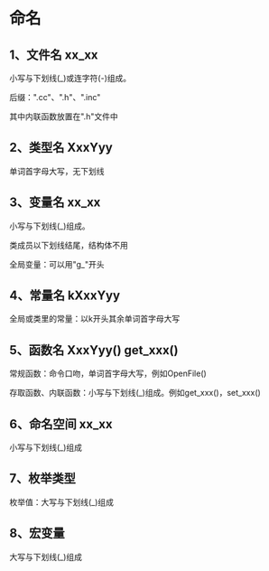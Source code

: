 # 命名

## 1、文件名 xx_xx

小写与下划线(_)或连字符(-)组成。

后缀：".cc"、".h"、".inc"

其中内联函数放置在".h"文件中

## 2、类型名 XxxYyy

单词首字母大写，无下划线

## 3、变量名 xx_xx

小写与下划线(_)组成。

类成员以下划线结尾，结构体不用

全局变量：可以用"g_"开头

## 4、常量名 kXxxYyy

全局或类里的常量：以k开头其余单词首字母大写

## 5、函数名 XxxYyy() get_xxx()

常规函数：命令口吻，单词首字母大写，例如OpenFile()

存取函数、内联函数：小写与下划线(_)组成。例如get_xxx()，set_xxx()

## 6、命名空间 xx_xx

小写与下划线(_)组成

## 7、枚举类型

枚举值：大写与下划线(_)组成

## 8、宏变量

大写与下划线(_)组成